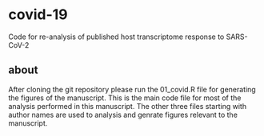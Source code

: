 # covid-19
Code for re-analysis of published host transcriptome response to SARS-CoV-2
## about
After cloning the git repository please run the 01_covid.R file for generating the figures of the manuscript. This is the main code file for most of the analysis performed in this manuscript.
The other three files starting with author names are used to analysis and genrate figures relevant to the manuscript. 







